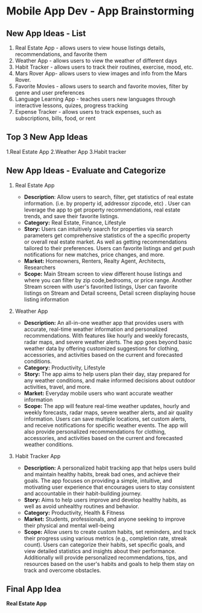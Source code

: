 Mobile App Dev - App Brainstorming
===

## New App Ideas - List
1. Real Estate App - allows users to view house listings details, recommendations, and favorite them
2. Weather App - allows users to view the weather of different days
3. Habit Tracker - allows users to track their routines, exercise, mood, etc.
4. Mars Rover App- allows users to view images and info from the Mars Rover.
5. Favorite Movies - allows users to search and favorite movies, filter by genre and user preferences
6. Language Learning App - teaches users new languages through interactive lessons, quizes, progress tracking
7. Expense Tracker - allows users to track expenses, such as subscriptions, bills, food, or rent

## Top 3 New App Ideas
1.Real Estate App
2.Weather App
3.Habit tracker

## New App Ideas - Evaluate and Categorize

1. Real Estate App
   - **Description**: Allow users to search, filter, get statistics of real estate information. (i.e. by property id, addressor zipcode, etc) . User can leverage the app to get property recommendations, real estate trends, and save their favorite listings.
   - **Category:** Real Estate, Finance, Lifestyle
   - **Story:** Users can intuitively search for properties via search parameters get comprehensive statistics of the a specific property or overall real estate market. As well as getting recommendations tailored to their preferences. Users can favorite listings and get push notifications for new matches, price changes, and more.
   - **Market:** Homeowners, Renters, Realty Agent, Architects, Researchers
   - **Scope:** Main Stream screen to view different house listings and where you can filter by zip code,bedrooms, or price range. Another Stream screen with user's favorited listings, User can favorite listings on Stream and Detail screens, Detail screen displaying house listing information

2. Weather App
   - **Description:** An all-in-one weather app that provides users with accurate, real-time weather information and personalized recommendations. With features like hourly and weekly forecasts, radar maps, and severe weather alerts. The app goes beyond basic weather data by offering customized suggestions for clothing, accessories, and activities based on the current and forecasted conditions.
   - **Category:** Productivity, Lifestyle
   - **Story:** The app aims to help users plan their day, stay prepared for any weather conditions, and make informed decisions about outdoor activities, travel, and more.
   - **Market:** Everyday mobile users who want accurate weather information
   - **Scope:** The app will feature real-time weather updates, hourly and weekly forecasts, radar maps, severe weather alerts, and air quality information. Users can save multiple locations, set custom alerts, and receive notifications for specific weather events. The app will also provide personalized recommendations for clothing, accessories, and activities based on the current and forecasted weather conditions.
   
 3. Habit Tracker App
    - **Description:** A personalized habit tracking app that helps users build and maintain healthy habits, break bad ones, and achieve their goals. The app focuses on providing a simple, intuitive, and motivating user experience that encourages users to stay consistent and accountable in their habit-building journey.
    - **Story:** Aims to help users improve and develop healthy habits, as well as avoid unhealthy routines and behavior.
    - **Category:** Productivity, Health & Fitness
    - **Market:** Students, professionals, and anyone seeking to improve their physical and mental well-being
    - **Scope:** Allow users to create custom habits, set reminders, and track their progress using various metrics (e.g., completion rate, streak count). Users can categorize their habits, set specific goals, and view detailed statistics and insights about their performance. Additionally will provide personalized recommendations, tips, and resources based on the user's habits and goals to help them stay on track and overcome obstacles.

## Final App Idea
**Real Estate App**
